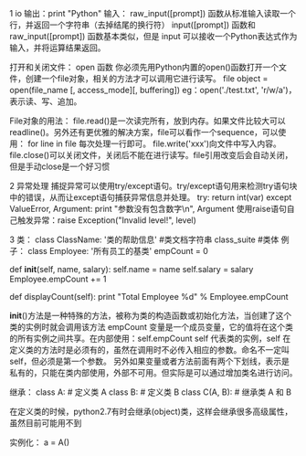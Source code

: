 1 io
输出：print "Python"
输入：
raw_input([prompt]) 函数从标准输入读取一个行，并返回一个字符串（去掉结尾的换行符）
input([prompt]) 函数和 raw_input([prompt]) 函数基本类似，但是 input 可以接收一个Python表达式作为输入，并将运算结果返回。

打开和关闭文件：
open 函数
你必须先用Python内置的open()函数打开一个文件，创建一个file对象，相关的方法才可以调用它进行读写。
file object = open(file_name [, access_mode][, buffering])
eg：open('./test.txt', 'r/w/a')，表示读、写、追加。

File对象的用法：
file.read()是一次读完所有，放到内存。如果文件比较大可以readline()。另外还有更优雅的解决方案，file可以看作一个sequence，可以使用：
for line in file 每次处理一行即可。
file.write('xxx')向文件中写入内容。
file.close()可以关闭文件，关闭后不能在进行读写。file引用改变后会自动关闭，但是手动close是一个好习惯

2 异常处理
捕捉异常可以使用try/except语句。try/except语句用来检测try语句块中的错误，从而让except语句捕获异常信息并处理。
    try:
        return int(var)
    except ValueError, Argument:
        print "参数没有包含数字\n", Argument
使用raise语句自己触发异常：raise Exception("Invalid level!", level)

3 类：
class ClassName:
   '类的帮助信息'   #类文档字符串
   class_suite  #类体
例子：
class Employee:
   '所有员工的基类'
   empCount = 0
 
   def __init__(self, name, salary):
      self.name = name
      self.salary = salary
      Employee.empCount += 1
   
   def displayCount(self):
     print "Total Employee %d" % Employee.empCount

__init__()方法是一种特殊的方法，被称为类的构造函数或初始化方法，当创建了这个类的实例时就会调用该方法
empCount 变量是一个成员变量，它的值将在这个类的所有实例之间共享。在内部使用：self.empCount
self 代表类的实例，self 在定义类的方法时是必须有的，虽然在调用时不必传入相应的参数。命名不一定叫self，但必须是第一个参数。
另外如果变量或者方法前面有两个下划线，表示是私有的，只能在类内部使用，外部不可用。但实际是可以通过增加类名进行访问。

继承：
class A:        # 定义类 A
class B:         # 定义类 B
class C(A, B):   # 继承类 A 和 B

在定义类的时候，python2.7有时会继承(object)类，这样会继承很多高级属性，虽然目前可能用不到

实例化：
a = A()




